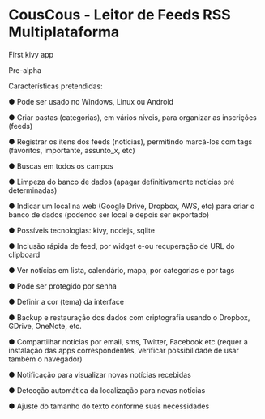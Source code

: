 # CousCous - Leitor de Feeds RSS Multiplataforma
First kivy app

Pre-alpha


Características pretendidas:

● Pode ser usado no Windows, Linux ou Android

● Criar pastas (categorias), em vários níveis, para organizar as inscrições (feeds)

● Registrar os itens dos feeds (notícias), permitindo marcá-los com tags (favoritos, importante, assunto_x, etc)

● Buscas em todos os campos

● Limpeza do banco de dados (apagar definitivamente notícias pré determinadas)

● Indicar um local na web (Google Drive, Dropbox, AWS, etc) para criar o banco de dados (podendo ser local e depois ser exportado)

● Possíveis tecnologias: kivy, nodejs, sqlite

● Inclusão rápida de feed, por widget e-ou recuperação de URL do clipboard

● Ver notícias em lista, calendário, mapa, por categorias e por tags

● Pode ser protegido por senha

● Definir a cor (tema) da interface

● Backup e restauração dos dados com criptografia usando o Dropbox, GDrive, OneNote, etc.

● Compartilhar notícias por email, sms, Twitter, Facebook etc (requer a instalação das apps correspondentes, verificar possibilidade de usar também o navegador)

● Notificação para visualizar novas notícias recebidas

● Detecção automática da localização para novas notícias

● Ajuste do tamanho do texto conforme suas necessidades

